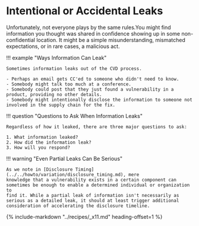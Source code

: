 # Intentional or Accidental Leaks

Unfortunately, not everyone plays by the same rules.<!--start-->You might find
information you thought was shared in confidence showing up in some
non-confidential location. It might be a simple misunderstanding,
mismatched expectations, or in rare cases, a malicious act.<!--end-->

!!! example "Ways Information Can Leak"

    Sometimes information leaks out of the CVD process. 
    
    - Perhaps an email gets CC'ed to someone who didn't need to know. 
    - Somebody might talk too much at a conference.
    - Somebody could post that they just found a vulnerability in a product, providing no other details. 
    - Somebody might intentionally disclose the information to someone not involved in the supply chain for the fix.


!!! question "Questions to Ask When Information Leaks"

    Regardless of how it leaked, there are three major questions to ask:

    1. What information leaked?
    2. How did the information leak?
    3. How will you respond?

!!! warning "Even Partial Leaks Can Be Serious"

    As we note in [Disclosure Timing](../../howto/variation/disclosure_timing.md), mere
    knowledge that a vulnerability exists in a certain component can
    sometimes be enough to enable a determined individual or organization to
    find it. While a partial leak of information isn't necessarily as
    serious as a detailed leak, it should at least trigger additional
    consideration of accelerating the disclosure timeline.

{% include-markdown "../recipes/_x11.md" heading-offset=1 %}
